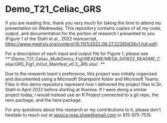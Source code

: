 # Demo_T21_Celiac_GRS
 
If you are reading this, thank you very much for taking the time to attend my presentation on Wednesday. This repository contains copies of all my code, output, and documentation for the portion of research I presented to you (Figure 1 of the Stahl et al., 2022 manuscript, https://www.medrxiv.org/content/10.1101/2022.09.27.22280436v1.full.pdf).

For a description of each input and output file for Figure 1, please see **'/Demo_T21_Celiac_MultiOmics_Fig1/README/MEGA_041822_README_CeliacGRS_Fig1_InOut_Manifest_v0.3_JRS.xlsx'. **

Due to the research team's preference, this project was initially organized and documented using a Microsoft Sharepoint folder and Microsoft Teams. Files in this demo repository represent how I delivered the project files to Dr. Stahl in April 2022 before starting at Illumina. If I were doing a similar project today, I would instead use an R Project connected to a git repo, the renv package, and the here package.

For any questions about this research or my contributions to it, please don't hesitate to reach out at jessica.rose.shaw@gmail.com or 815-975-7515.

